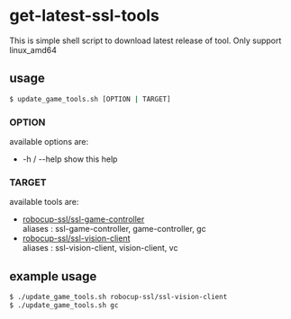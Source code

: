 # get-latest-ssl-tools

This is simple shell script to download latest release of tool.
Only support linux_amd64

## usage

```sh
$ update_game_tools.sh [OPTION | TARGET]
```

### OPTION

available options are:

- -h / --help
    show this help

### TARGET

available tools are:

- [robocup-ssl/ssl-game-controller](https://github.com/robocup-ssl/ssl-game-controller)  
    aliases : ssl-game-controller, game-controller, gc
- [robocup-ssl/ssl-vision-client](https://github.com/robocup-ssl/ssl-game-controller)  
    aliases : ssl-vision-client, vision-client, vc

## example usage

```sh
$ ./update_game_tools.sh robocup-ssl/ssl-vision-client
$ ./update_game_tools.sh gc
```
